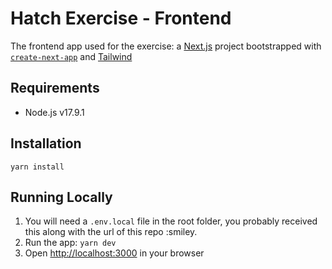 # Hatch Exercise - Frontend
The frontend app used for the exercise: a [Next.js](https://nextjs.org/) project bootstrapped with [`create-next-app`](https://github.com/vercel/next.js/tree/canary/packages/create-next-app) and [Tailwind](https://tailwindcss.com/)

## Requirements
- Node.js v17.9.1

## Installation
`yarn install`

## Running Locally
1. You will need a `.env.local` file in the root folder, you probably received this along with the url of this repo :smiley.
2. Run the app: `yarn dev`
3. Open [http://localhost:3000](http://localhost:3000) in your browser 
